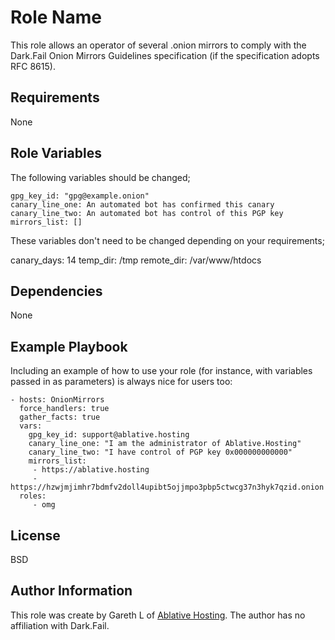 Role Name
=========

This role allows an operator of several .onion mirrors to comply with the Dark.Fail Onion Mirrors Guidelines specification (if the specification adopts RFC 8615).

Requirements
------------

None

Role Variables
--------------

The following variables should be changed;
    
    gpg_key_id: "gpg@example.onion"
    canary_line_one: An automated bot has confirmed this canary
    canary_line_two: An automated bot has control of this PGP key
    mirrors_list: []

These variables don't need to be changed depending on your requirements;

   canary_days: 14
   temp_dir: /tmp
   remote_dir: /var/www/htdocs

Dependencies
------------

None

Example Playbook
----------------

Including an example of how to use your role (for instance, with variables passed in as parameters) is always nice for users too:

    - hosts: OnionMirrors
      force_handlers: true
      gather_facts: true
      vars:
        gpg_key_id: support@ablative.hosting
        canary_line_one: "I am the administrator of Ablative.Hosting"
        canary_line_two: "I have control of PGP key 0x000000000000"
        mirrors_list:
         - https://ablative.hosting
         - https://hzwjmjimhr7bdmfv2doll4upibt5ojjmpo3pbp5ctwcg37n3hyk7qzid.onion
      roles:
         - omg

License
-------

BSD

Author Information
------------------

This role was create by Gareth L of [Ablative Hosting](https://Ablative.hosting). The author has no affiliation with Dark.Fail.
